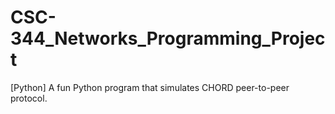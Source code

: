 # CSC-344_Networks_Programming_Project
[Python] A fun Python program that simulates CHORD peer-to-peer protocol.
